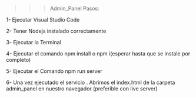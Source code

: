 >>> Admin_Panel 
    Pasos:

1- Ejecutar Visual Studio Code 

2- Tener Nodejs instalado correctamente

3- Ejecutar la Terminal

4- Ejecutar el comando npm install  o npm i(esperar hasta que se instale por completo)

5- Ejecutar el Comando npm run server 

6- Una vez ejecutado el servicio . Abrimos el index.html de la carpeta admin_panel en nuestro navegador (preferible con live server)

